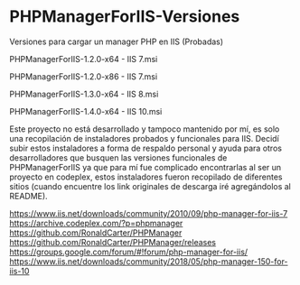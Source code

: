 # PHPManagerForIIS-Versiones

Versiones para cargar un manager PHP en IIS (Probadas)

PHPManagerForIIS-1.2.0-x64 - IIS 7.msi

PHPManagerForIIS-1.2.0-x86 - IIS 7.msi

PHPManagerForIIS-1.3.0-x64 - IIS 8.msi

PHPManagerForIIS-1.4.0-x64 - IIS 10.msi

Este proyecto no está desarrollado y tampoco mantenido por mí, es solo una recopilación de instaladores probados y funcionales para IIS.
Decidí subir estos instaladores a forma de respaldo personal y ayuda para otros desarrolladores que busquen las versiones funcionales de PHPManagerForIIS ya que para mí fue complicado encontrarlas al ser un proyecto en codeplex, estos instaladores fueron recopilado de diferentes sitios (cuando encuentre los link originales de descarga iré agregándolos al README).


https://www.iis.net/downloads/community/2010/09/php-manager-for-iis-7
https://archive.codeplex.com/?p=phpmanager
https://github.com/RonaldCarter/PHPManager
https://github.com/RonaldCarter/PHPManager/releases
https://groups.google.com/forum/#!forum/php-manager-for-iis/
https://www.iis.net/downloads/community/2018/05/php-manager-150-for-iis-10

